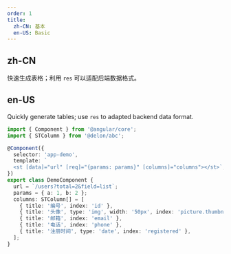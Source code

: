 ```yaml
---
order: 1
title:
  zh-CN: 基本
  en-US: Basic
---
```


## zh-CN

快速生成表格；利用 `res` 可以适配后端数据格式。

## en-US

Quickly generate tables; use `res` to adapted backend data format.

```ts
import { Component } from '@angular/core';
import { STColumn } from '@delon/abc';

@Component({
  selector: 'app-demo',
  template: `
  <st [data]="url" [req]="{params: params}" [columns]="columns"></st>`,
})
export class DemoComponent {
  url = `/users?total=2&field=list`;
  params = { a: 1, b: 2 };
  columns: STColumn[] = [
    { title: '编号', index: 'id' },
    { title: '头像', type: 'img', width: '50px', index: 'picture.thumbnail' },
    { title: '邮箱', index: 'email' },
    { title: '电话', index: 'phone' },
    { title: '注册时间', type: 'date', index: 'registered' },
  ];
}
```
